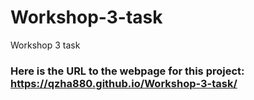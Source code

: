 # Workshop-3-task
Workshop 3 task

### Here is the URL to the webpage for this project: https://qzha880.github.io/Workshop-3-task/
